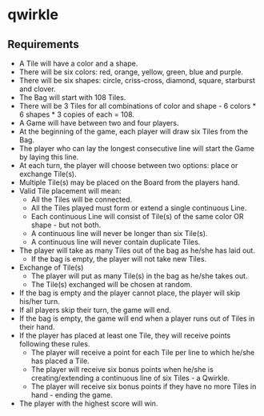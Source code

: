 # qwirkle

## Requirements

-  A Tile will have a color and a shape.
-  There will be six colors: red, orange, yellow, green, blue and purple.
-  There will be six shapes: circle, criss-cross, diamond, square, starburst and clover.
-  The Bag will start with 108 Tiles.
-  There will be 3 Tiles for all combinations of color and shape - 6 colors * 6 shapes * 3 copies of each = 108.
-  A Game will have between two and four players.
-  At the beginning of the game, each player will draw six Tiles from the Bag.
-  The player who can lay the longest consecutive line will start the Game by laying this line.
-  At each turn, the player will choose between two options: place or exchange Tile(s).
- Multiple Tile(s) may be placed on the Board from the players hand.
- Valid Tile placement will mean:
    - All the Tiles will be connected.
    - All the Tiles played must form or extend a single continuous Line.
    - Each continuous Line will consist of Tile(s) of the same color OR shape - but not both.
    - A continuous line will never be longer than six Tile(s).
    - A continuous line will never contain duplicate Tiles.
- The player will take as many Tiles out of the bag as he/she has laid out.
    - If the bag is empty, the player will not take new Tiles.
- Exchange of Tile(s)
    -  The player will put as many Tile(s) in the bag as he/she takes out.
    -  The Tile(s) exchanged will be chosen at random.
-  If the bag is empty and the player cannot place, the player will skip his/her turn.
-  If all players skip their turn, the game will end.
-  If the bag is empty, the game will end when a player runs out of Tiles in their hand.
-  If the player has placed at least one Tile, they will receive points following these rules.
    - The player will receive a point for each Tile per line to which he/she has placed a Tile.
    - The player will receive six bonus points when he/she is creating/extending a continuous line of six Tiles - a Qwirkle.
    - The player will receive six bonus points if they have no more Tiles in hand - ending the game.
-  The player with the highest score will win.
